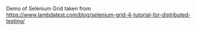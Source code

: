 Demo of Selenium Grid taken from https://www.lambdatest.com/blog/selenium-grid-4-tutorial-for-distributed-testing/

